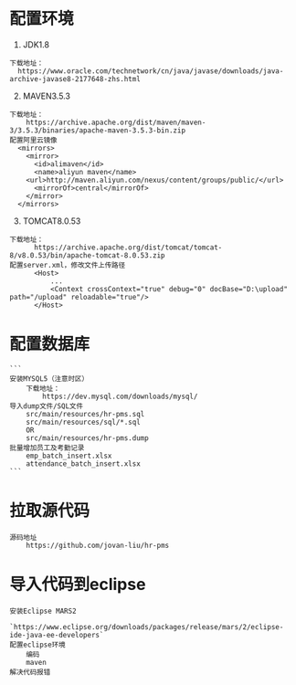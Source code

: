 # 配置环境
1. JDK1.8
  ```
  下载地址：
    https://www.oracle.com/technetwork/cn/java/javase/downloads/java-archive-javase8-2177648-zhs.html
  ```
  
2. MAVEN3.5.3
  ```
  下载地址：
      https://archive.apache.org/dist/maven/maven-3/3.5.3/binaries/apache-maven-3.5.3-bin.zip
  配置阿里云镜像
    <mirrors>
      <mirror>
        <id>alimaven</id>
        <name>aliyun maven</name>
      <url>http://maven.aliyun.com/nexus/content/groups/public/</url>
        <mirrorOf>central</mirrorOf>        
      </mirror>
    </mirrors>
  ```
    
3. TOMCAT8.0.53
  ```
  下载地址：
		https://archive.apache.org/dist/tomcat/tomcat-8/v8.0.53/bin/apache-tomcat-8.0.53.zip
  配置server.xml，修改文件上传路径
		<Host>
			...
			<Context crossContext="true" debug="0" docBase="D:\upload" path="/upload" reloadable="true"/>
		</Host>
  ```
  
  
# 配置数据库
	```
	安装MYSQL5（注意时区）
		下载地址：
			https://dev.mysql.com/downloads/mysql/
	导入dump文件/SQL文件
		src/main/resources/hr-pms.sql
		src/main/resources/sql/*.sql
		OR
		src/main/resources/hr-pms.dump
	批量增加员工及考勤记录
		emp_batch_insert.xlsx
		attendance_batch_insert.xlsx
	```
  	
# 拉取源代码
	源码地址
		https://github.com/jovan-liu/hr-pms
    
# 导入代码到eclipse
	安装Eclipse MARS2
		`https://www.eclipse.org/downloads/packages/release/mars/2/eclipse-ide-java-ee-developers`
	配置eclipse环境
		编码
		maven
	解决代码报错
